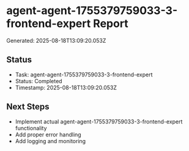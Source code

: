 # agent-agent-1755379759033-3-frontend-expert Report

Generated: 2025-08-18T13:09:20.053Z

## Status
- Task: agent-agent-1755379759033-3-frontend-expert
- Status: Completed
- Timestamp: 2025-08-18T13:09:20.053Z

## Next Steps
- Implement actual agent-agent-1755379759033-3-frontend-expert functionality
- Add proper error handling
- Add logging and monitoring

